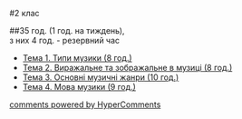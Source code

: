 <div id="hypercomments_widget" class="js-hypercomments-widget invisible"></div>


#2 клас 


##35 год. (1 год. на тиждень),<br>з них 4 год. -  резервний час


*	[Тема 1.  Типи музики  (8 год.)](theme1.md)
*	[Тема 2.  Виражальне та зображальне в музиці (8 год.)](theme2.md)
*	[Тема 3.  Основні музичні жанри  (10 год.)](theme3.md)
*	[Тема 4.  Мова музики  (9 год.)](theme4.md)


<div class="js-hypercomments-container">
    <a href="http://hypercomments.com" class="hc-link" title="comments widget">comments powered by HyperComments</a>
</div>